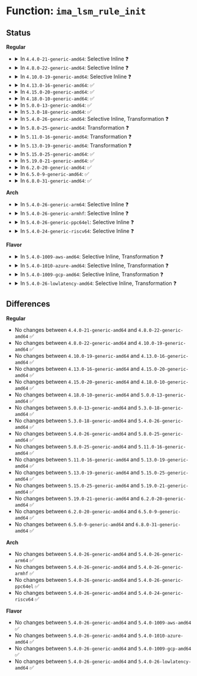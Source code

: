 # Function: <code>ima_lsm_rule_init</code>

## Status
<b>Regular</b>
<ul>
<li>
<details>
<summary>In <code>4.4.0-21-generic-amd64</code>: Selective Inline ❓</summary>

```c
int ima_lsm_rule_init(struct ima_rule_entry * entry, substring_t * args, int lsm_rule, int audit_type)
```

```json
{
  "name": "ima_lsm_rule_init",
  "collision_type": "Unique Static",
  "inline_type": "Selective",
  "funcs": [
    {
      "addr": 18446744071582617024,
      "name": "ima_lsm_rule_init",
      "external": false,
      "loc": "security/integrity/ima/ima_policy.c:467",
      "file": "security/integrity/ima/ima_policy.c",
      "inline": "not declared, inlined",
      "caller_inline": [],
      "caller_func": [
        "security/integrity/ima/ima_policy.c:ima_parse_rule",
        "security/integrity/ima/ima_policy.c:ima_parse_rule",
        "security/integrity/ima/ima_policy.c:ima_parse_rule",
        "security/integrity/ima/ima_policy.c:ima_parse_rule",
        "security/integrity/ima/ima_policy.c:ima_parse_rule",
        "security/integrity/ima/ima_policy.c:ima_parse_rule"
      ]
    }
  ],
  "symbols": [
    {
      "addr": 18446744071582617024,
      "name": "ima_lsm_rule_init",
      "section": ".text",
      "bind": "STB_LOCAL",
      "size": 134
    }
  ]
}
```
</details>
</li>
<li>
<details>
<summary>In <code>4.8.0-22-generic-amd64</code>: Selective Inline ❓</summary>

```c
int ima_lsm_rule_init(struct ima_rule_entry * entry, substring_t * args, int lsm_rule, int audit_type)
```

```json
{
  "name": "ima_lsm_rule_init",
  "collision_type": "Unique Static",
  "inline_type": "Selective",
  "funcs": [
    {
      "addr": 18446744071582864656,
      "name": "ima_lsm_rule_init",
      "external": false,
      "loc": "security/integrity/ima/ima_policy.c:519",
      "file": "security/integrity/ima/ima_policy.c",
      "inline": "not declared, inlined",
      "caller_inline": [],
      "caller_func": [
        "security/integrity/ima/ima_policy.c:ima_parse_rule",
        "security/integrity/ima/ima_policy.c:ima_parse_rule",
        "security/integrity/ima/ima_policy.c:ima_parse_rule",
        "security/integrity/ima/ima_policy.c:ima_parse_rule",
        "security/integrity/ima/ima_policy.c:ima_parse_rule",
        "security/integrity/ima/ima_policy.c:ima_parse_rule"
      ]
    }
  ],
  "symbols": [
    {
      "addr": 18446744071582864656,
      "name": "ima_lsm_rule_init",
      "section": ".text",
      "bind": "STB_LOCAL",
      "size": 132
    }
  ]
}
```
</details>
</li>
<li>
<details>
<summary>In <code>4.10.0-19-generic-amd64</code>: Selective Inline ❓</summary>

```c
int ima_lsm_rule_init(struct ima_rule_entry * entry, substring_t * args, int lsm_rule, int audit_type)
```

```json
{
  "name": "ima_lsm_rule_init",
  "collision_type": "Unique Static",
  "inline_type": "Selective",
  "funcs": [
    {
      "addr": 18446744071582961120,
      "name": "ima_lsm_rule_init",
      "external": false,
      "loc": "security/integrity/ima/ima_policy.c:519",
      "file": "security/integrity/ima/ima_policy.c",
      "inline": "not declared, inlined",
      "caller_inline": [],
      "caller_func": [
        "security/integrity/ima/ima_policy.c:ima_parse_rule",
        "security/integrity/ima/ima_policy.c:ima_parse_rule",
        "security/integrity/ima/ima_policy.c:ima_parse_rule",
        "security/integrity/ima/ima_policy.c:ima_parse_rule",
        "security/integrity/ima/ima_policy.c:ima_parse_rule",
        "security/integrity/ima/ima_policy.c:ima_parse_rule"
      ]
    }
  ],
  "symbols": [
    {
      "addr": 18446744071582961120,
      "name": "ima_lsm_rule_init",
      "section": ".text",
      "bind": "STB_LOCAL",
      "size": 132
    }
  ]
}
```
</details>
</li>
<li>
<details>
<summary>In <code>4.13.0-16-generic-amd64</code>: ✅</summary>

```c
int ima_lsm_rule_init(struct ima_rule_entry * entry, substring_t * args, int lsm_rule, int audit_type)
```

```json
{
  "name": "ima_lsm_rule_init",
  "collision_type": "Unique Static",
  "inline_type": "No",
  "funcs": [
    {
      "addr": 18446744071583011408,
      "name": "ima_lsm_rule_init",
      "external": false,
      "loc": "security/integrity/ima/ima_policy.c:566",
      "file": "security/integrity/ima/ima_policy.c",
      "inline": "seen, unknown",
      "caller_inline": [],
      "caller_func": [
        "security/integrity/ima/ima_policy.c:ima_parse_rule",
        "security/integrity/ima/ima_policy.c:ima_parse_rule",
        "security/integrity/ima/ima_policy.c:ima_parse_rule",
        "security/integrity/ima/ima_policy.c:ima_parse_rule",
        "security/integrity/ima/ima_policy.c:ima_parse_rule",
        "security/integrity/ima/ima_policy.c:ima_parse_rule"
      ]
    }
  ],
  "symbols": [
    {
      "addr": 18446744071583011408,
      "name": "ima_lsm_rule_init",
      "section": ".text",
      "bind": "STB_LOCAL",
      "size": 127
    }
  ]
}
```
</details>
</li>
<li>
<details>
<summary>In <code>4.15.0-20-generic-amd64</code>: ✅</summary>

```c
int ima_lsm_rule_init(struct ima_rule_entry * entry, substring_t * args, int lsm_rule, int audit_type)
```

```json
{
  "name": "ima_lsm_rule_init",
  "collision_type": "Unique Static",
  "inline_type": "No",
  "funcs": [
    {
      "addr": 18446744071583176416,
      "name": "ima_lsm_rule_init",
      "external": false,
      "loc": "security/integrity/ima/ima_policy.c:566",
      "file": "security/integrity/ima/ima_policy.c",
      "inline": "seen, unknown",
      "caller_inline": [],
      "caller_func": [
        "security/integrity/ima/ima_policy.c:ima_parse_rule",
        "security/integrity/ima/ima_policy.c:ima_parse_rule",
        "security/integrity/ima/ima_policy.c:ima_parse_rule",
        "security/integrity/ima/ima_policy.c:ima_parse_rule",
        "security/integrity/ima/ima_policy.c:ima_parse_rule",
        "security/integrity/ima/ima_policy.c:ima_parse_rule"
      ]
    }
  ],
  "symbols": [
    {
      "addr": 18446744071583176416,
      "name": "ima_lsm_rule_init",
      "section": ".text",
      "bind": "STB_LOCAL",
      "size": 127
    }
  ]
}
```
</details>
</li>
<li>
<details>
<summary>In <code>4.18.0-10-generic-amd64</code>: ✅</summary>

```c
int ima_lsm_rule_init(struct ima_rule_entry * entry, substring_t * args, int lsm_rule, int audit_type)
```

```json
{
  "name": "ima_lsm_rule_init",
  "collision_type": "Unique Static",
  "inline_type": "No",
  "funcs": [
    {
      "addr": 18446744071583382544,
      "name": "ima_lsm_rule_init",
      "external": false,
      "loc": "security/integrity/ima/ima_policy.c:590",
      "file": "security/integrity/ima/ima_policy.c",
      "inline": "seen, unknown",
      "caller_inline": [],
      "caller_func": [
        "security/integrity/ima/ima_policy.c:ima_parse_rule",
        "security/integrity/ima/ima_policy.c:ima_parse_rule",
        "security/integrity/ima/ima_policy.c:ima_parse_rule",
        "security/integrity/ima/ima_policy.c:ima_parse_rule",
        "security/integrity/ima/ima_policy.c:ima_parse_rule",
        "security/integrity/ima/ima_policy.c:ima_parse_rule"
      ]
    }
  ],
  "symbols": [
    {
      "addr": 18446744071583382544,
      "name": "ima_lsm_rule_init",
      "section": ".text",
      "bind": "STB_LOCAL",
      "size": 127
    }
  ]
}
```
</details>
</li>
<li>
<details>
<summary>In <code>5.0.0-13-generic-amd64</code>: ✅</summary>

```c
int ima_lsm_rule_init(struct ima_rule_entry * entry, substring_t * args, int lsm_rule, int audit_type)
```

```json
{
  "name": "ima_lsm_rule_init",
  "collision_type": "Unique Static",
  "inline_type": "No",
  "funcs": [
    {
      "addr": 18446744071583501792,
      "name": "ima_lsm_rule_init",
      "external": false,
      "loc": "security/integrity/ima/ima_policy.c:717",
      "file": "security/integrity/ima/ima_policy.c",
      "inline": "seen, unknown",
      "caller_inline": [],
      "caller_func": [
        "security/integrity/ima/ima_policy.c:ima_parse_rule",
        "security/integrity/ima/ima_policy.c:ima_parse_rule",
        "security/integrity/ima/ima_policy.c:ima_parse_rule",
        "security/integrity/ima/ima_policy.c:ima_parse_rule",
        "security/integrity/ima/ima_policy.c:ima_parse_rule",
        "security/integrity/ima/ima_policy.c:ima_parse_rule"
      ]
    }
  ],
  "symbols": [
    {
      "addr": 18446744071583501792,
      "name": "ima_lsm_rule_init",
      "section": ".text",
      "bind": "STB_LOCAL",
      "size": 127
    }
  ]
}
```
</details>
</li>
<li>
<details>
<summary>In <code>5.3.0-18-generic-amd64</code>: ✅</summary>

```c
int ima_lsm_rule_init(struct ima_rule_entry * entry, substring_t * args, int lsm_rule, int audit_type)
```

```json
{
  "name": "ima_lsm_rule_init",
  "collision_type": "Unique Static",
  "inline_type": "No",
  "funcs": [
    {
      "addr": 18446744071583688736,
      "name": "ima_lsm_rule_init",
      "external": false,
      "loc": "security/integrity/ima/ima_policy.c:802",
      "file": "security/integrity/ima/ima_policy.c",
      "inline": "seen, unknown",
      "caller_inline": [],
      "caller_func": [
        "security/integrity/ima/ima_policy.c:ima_parse_rule",
        "security/integrity/ima/ima_policy.c:ima_parse_rule",
        "security/integrity/ima/ima_policy.c:ima_parse_rule",
        "security/integrity/ima/ima_policy.c:ima_parse_rule",
        "security/integrity/ima/ima_policy.c:ima_parse_rule",
        "security/integrity/ima/ima_policy.c:ima_parse_rule"
      ]
    }
  ],
  "symbols": [
    {
      "addr": 18446744071583688736,
      "name": "ima_lsm_rule_init",
      "section": ".text",
      "bind": "STB_LOCAL",
      "size": 129
    }
  ]
}
```
</details>
</li>
<li>
<details>
<summary>In <code>5.4.0-26-generic-amd64</code>: Selective Inline, Transformation ❓</summary>

```c
int ima_lsm_rule_init(struct ima_rule_entry * entry, substring_t * args, int lsm_rule, int audit_type)
```

```json
{
  "name": "ima_lsm_rule_init",
  "collision_type": "Unique Static",
  "inline_type": "Selective",
  "funcs": [
    {
      "addr": 18446744071583802552,
      "name": "ima_lsm_rule_init",
      "external": false,
      "loc": "security/integrity/ima/ima_policy.c:810",
      "file": "security/integrity/ima/ima_policy.c",
      "inline": "not declared, inlined",
      "caller_inline": [],
      "caller_func": [
        "security/integrity/ima/ima_policy.c:ima_parse_rule",
        "security/integrity/ima/ima_policy.c:ima_parse_rule",
        "security/integrity/ima/ima_policy.c:ima_parse_rule",
        "security/integrity/ima/ima_policy.c:ima_parse_rule",
        "security/integrity/ima/ima_policy.c:ima_parse_rule",
        "security/integrity/ima/ima_policy.c:ima_parse_rule"
      ]
    }
  ],
  "symbols": [
    {
      "addr": 18446744071583796432,
      "name": "ima_lsm_rule_init",
      "section": ".text",
      "bind": "STB_LOCAL",
      "size": 121
    },
    {
      "addr": 18446744071583802552,
      "name": "ima_lsm_rule_init.cold",
      "section": ".text",
      "bind": "STB_LOCAL",
      "size": 62
    }
  ]
}
```
</details>
</li>
<li>
<details>
<summary>In <code>5.8.0-25-generic-amd64</code>: Transformation ❓</summary>

```c
int ima_lsm_rule_init(struct ima_rule_entry * entry, substring_t * args, int lsm_rule, int audit_type)
```

```json
{
  "name": "ima_lsm_rule_init",
  "collision_type": "Unique Static",
  "inline_type": "No",
  "funcs": [
    {
      "addr": 0,
      "name": "ima_lsm_rule_init",
      "external": false,
      "loc": "security/integrity/ima/ima_policy.c:923",
      "file": "security/integrity/ima/ima_policy.c",
      "inline": "seen, unknown",
      "caller_inline": [],
      "caller_func": [
        "security/integrity/ima/ima_policy.c:ima_parse_rule",
        "security/integrity/ima/ima_policy.c:ima_parse_rule",
        "security/integrity/ima/ima_policy.c:ima_parse_rule",
        "security/integrity/ima/ima_policy.c:ima_parse_rule",
        "security/integrity/ima/ima_policy.c:ima_parse_rule",
        "security/integrity/ima/ima_policy.c:ima_parse_rule"
      ]
    }
  ],
  "symbols": [
    {
      "addr": 18446744071584189088,
      "name": "ima_lsm_rule_init",
      "section": ".text",
      "bind": "STB_LOCAL",
      "size": 163
    },
    {
      "addr": 18446744071584196244,
      "name": "ima_lsm_rule_init.cold",
      "section": ".text",
      "bind": "STB_LOCAL",
      "size": 73
    }
  ]
}
```
</details>
</li>
<li>
<details>
<summary>In <code>5.11.0-16-generic-amd64</code>: Transformation ❓</summary>

```c
int ima_lsm_rule_init(struct ima_rule_entry * entry, substring_t * args, int lsm_rule, int audit_type)
```

```json
{
  "name": "ima_lsm_rule_init",
  "collision_type": "Unique Static",
  "inline_type": "No",
  "funcs": [
    {
      "addr": 0,
      "name": "ima_lsm_rule_init",
      "external": false,
      "loc": "security/integrity/ima/ima_policy.c:969",
      "file": "security/integrity/ima/ima_policy.c",
      "inline": "seen, unknown",
      "caller_inline": [],
      "caller_func": [
        "security/integrity/ima/ima_policy.c:ima_parse_rule",
        "security/integrity/ima/ima_policy.c:ima_parse_rule",
        "security/integrity/ima/ima_policy.c:ima_parse_rule",
        "security/integrity/ima/ima_policy.c:ima_parse_rule",
        "security/integrity/ima/ima_policy.c:ima_parse_rule",
        "security/integrity/ima/ima_policy.c:ima_parse_rule"
      ]
    }
  ],
  "symbols": [
    {
      "addr": 18446744071584307584,
      "name": "ima_lsm_rule_init",
      "section": ".text",
      "bind": "STB_LOCAL",
      "size": 214
    },
    {
      "addr": 18446744071591370018,
      "name": "ima_lsm_rule_init.cold",
      "section": ".text",
      "bind": "STB_LOCAL",
      "size": 34
    }
  ]
}
```
</details>
</li>
<li>
<details>
<summary>In <code>5.13.0-19-generic-amd64</code>: Transformation ❓</summary>

```c
int ima_lsm_rule_init(struct ima_rule_entry * entry, substring_t * args, int lsm_rule, int audit_type)
```

```json
{
  "name": "ima_lsm_rule_init",
  "collision_type": "Unique Static",
  "inline_type": "No",
  "funcs": [
    {
      "addr": 0,
      "name": "ima_lsm_rule_init",
      "external": false,
      "loc": "security/integrity/ima/ima_policy.c:1010",
      "file": "security/integrity/ima/ima_policy.c",
      "inline": "seen, unknown",
      "caller_inline": [],
      "caller_func": [
        "security/integrity/ima/ima_policy.c:ima_parse_rule",
        "security/integrity/ima/ima_policy.c:ima_parse_rule",
        "security/integrity/ima/ima_policy.c:ima_parse_rule",
        "security/integrity/ima/ima_policy.c:ima_parse_rule",
        "security/integrity/ima/ima_policy.c:ima_parse_rule",
        "security/integrity/ima/ima_policy.c:ima_parse_rule"
      ]
    }
  ],
  "symbols": [
    {
      "addr": 18446744071584342000,
      "name": "ima_lsm_rule_init",
      "section": ".text",
      "bind": "STB_LOCAL",
      "size": 217
    },
    {
      "addr": 18446744071591312706,
      "name": "ima_lsm_rule_init.cold",
      "section": ".text",
      "bind": "STB_LOCAL",
      "size": 34
    }
  ]
}
```
</details>
</li>
<li>
<details>
<summary>In <code>5.15.0-25-generic-amd64</code>: ✅</summary>

```c
int ima_lsm_rule_init(struct ima_rule_entry * entry, substring_t * args, int lsm_rule, int audit_type)
```

```json
{
  "name": "ima_lsm_rule_init",
  "collision_type": "Unique Static",
  "inline_type": "No",
  "funcs": [
    {
      "addr": 18446744071584730928,
      "name": "ima_lsm_rule_init",
      "external": false,
      "loc": "security/integrity/ima/ima_policy.c:1066",
      "file": "security/integrity/ima/ima_policy.c",
      "inline": "seen, unknown",
      "caller_inline": [],
      "caller_func": [
        "security/integrity/ima/ima_policy.c:ima_parse_rule",
        "security/integrity/ima/ima_policy.c:ima_parse_rule",
        "security/integrity/ima/ima_policy.c:ima_parse_rule",
        "security/integrity/ima/ima_policy.c:ima_parse_rule",
        "security/integrity/ima/ima_policy.c:ima_parse_rule",
        "security/integrity/ima/ima_policy.c:ima_parse_rule"
      ]
    }
  ],
  "symbols": [
    {
      "addr": 18446744071584730928,
      "name": "ima_lsm_rule_init",
      "section": ".text",
      "bind": "STB_LOCAL",
      "size": 688
    }
  ]
}
```
</details>
</li>
<li>
<details>
<summary>In <code>5.19.0-21-generic-amd64</code>: ✅</summary>

```c
int ima_lsm_rule_init(struct ima_rule_entry * entry, substring_t * args, int lsm_rule, int audit_type)
```

```json
{
  "name": "ima_lsm_rule_init",
  "collision_type": "Unique Static",
  "inline_type": "No",
  "funcs": [
    {
      "addr": 18446744071585407408,
      "name": "ima_lsm_rule_init",
      "external": false,
      "loc": "security/integrity/ima/ima_policy.c:1114",
      "file": "security/integrity/ima/ima_policy.c",
      "inline": "seen, unknown",
      "caller_inline": [],
      "caller_func": [
        "security/integrity/ima/ima_policy.c:ima_parse_rule",
        "security/integrity/ima/ima_policy.c:ima_parse_rule",
        "security/integrity/ima/ima_policy.c:ima_parse_rule",
        "security/integrity/ima/ima_policy.c:ima_parse_rule",
        "security/integrity/ima/ima_policy.c:ima_parse_rule",
        "security/integrity/ima/ima_policy.c:ima_parse_rule"
      ]
    }
  ],
  "symbols": [
    {
      "addr": 18446744071585407408,
      "name": "ima_lsm_rule_init",
      "section": ".text",
      "bind": "STB_LOCAL",
      "size": 677
    }
  ]
}
```
</details>
</li>
<li>
<details>
<summary>In <code>6.2.0-20-generic-amd64</code>: ✅</summary>

```c
int ima_lsm_rule_init(struct ima_rule_entry * entry, substring_t * args, int lsm_rule, int audit_type)
```

```json
{
  "name": "ima_lsm_rule_init",
  "collision_type": "Unique Static",
  "inline_type": "No",
  "funcs": [
    {
      "addr": 18446744071586162560,
      "name": "ima_lsm_rule_init",
      "external": false,
      "loc": "security/integrity/ima/ima_policy.c:1161",
      "file": "security/integrity/ima/ima_policy.c",
      "inline": "seen, unknown",
      "caller_inline": [],
      "caller_func": [
        "security/integrity/ima/ima_policy.c:ima_parse_rule",
        "security/integrity/ima/ima_policy.c:ima_parse_rule",
        "security/integrity/ima/ima_policy.c:ima_parse_rule",
        "security/integrity/ima/ima_policy.c:ima_parse_rule",
        "security/integrity/ima/ima_policy.c:ima_parse_rule",
        "security/integrity/ima/ima_policy.c:ima_parse_rule"
      ]
    }
  ],
  "symbols": [
    {
      "addr": 18446744071586162560,
      "name": "ima_lsm_rule_init",
      "section": ".text",
      "bind": "STB_LOCAL",
      "size": 721
    }
  ]
}
```
</details>
</li>
<li>
<details>
<summary>In <code>6.5.0-9-generic-amd64</code>: ✅</summary>

```c
int ima_lsm_rule_init(struct ima_rule_entry * entry, substring_t * args, int lsm_rule, int audit_type)
```

```json
{
  "name": "ima_lsm_rule_init",
  "collision_type": "Unique Static",
  "inline_type": "No",
  "funcs": [
    {
      "addr": 18446744071586400384,
      "name": "ima_lsm_rule_init",
      "external": false,
      "loc": "security/integrity/ima/ima_policy.c:1163",
      "file": "security/integrity/ima/ima_policy.c",
      "inline": "seen, unknown",
      "caller_inline": [],
      "caller_func": [
        "security/integrity/ima/ima_policy.c:ima_parse_rule",
        "security/integrity/ima/ima_policy.c:ima_parse_rule",
        "security/integrity/ima/ima_policy.c:ima_parse_rule",
        "security/integrity/ima/ima_policy.c:ima_parse_rule",
        "security/integrity/ima/ima_policy.c:ima_parse_rule",
        "security/integrity/ima/ima_policy.c:ima_parse_rule"
      ]
    }
  ],
  "symbols": [
    {
      "addr": 18446744071586400384,
      "name": "ima_lsm_rule_init",
      "section": ".text",
      "bind": "STB_LOCAL",
      "size": 721
    }
  ]
}
```
</details>
</li>
<li>
<details>
<summary>In <code>6.8.0-31-generic-amd64</code>: ✅</summary>

```c
int ima_lsm_rule_init(struct ima_rule_entry * entry, substring_t * args, int lsm_rule, int audit_type)
```

```json
{
  "name": "ima_lsm_rule_init",
  "collision_type": "Unique Static",
  "inline_type": "No",
  "funcs": [
    {
      "addr": 18446744071586665360,
      "name": "ima_lsm_rule_init",
      "external": false,
      "loc": "security/integrity/ima/ima_policy.c:1156",
      "file": "security/integrity/ima/ima_policy.c",
      "inline": "seen, unknown",
      "caller_inline": [],
      "caller_func": [
        "security/integrity/ima/ima_policy.c:ima_parse_rule",
        "security/integrity/ima/ima_policy.c:ima_parse_rule",
        "security/integrity/ima/ima_policy.c:ima_parse_rule",
        "security/integrity/ima/ima_policy.c:ima_parse_rule",
        "security/integrity/ima/ima_policy.c:ima_parse_rule",
        "security/integrity/ima/ima_policy.c:ima_parse_rule"
      ]
    }
  ],
  "symbols": [
    {
      "addr": 18446744071586665360,
      "name": "ima_lsm_rule_init",
      "section": ".text",
      "bind": "STB_LOCAL",
      "size": 721
    }
  ]
}
```
</details>
</li>
</ul>
<b>Arch</b>
<ul>
<li>
<details>
<summary>In <code>5.4.0-26-generic-arm64</code>: Selective Inline ❓</summary>

```c
int ima_lsm_rule_init(struct ima_rule_entry * entry, substring_t * args, int lsm_rule, int audit_type)
```

```json
{
  "name": "ima_lsm_rule_init",
  "collision_type": "Unique Static",
  "inline_type": "Selective",
  "funcs": [
    {
      "addr": 18446603336495599688,
      "name": "ima_lsm_rule_init",
      "external": false,
      "loc": "security/integrity/ima/ima_policy.c:810",
      "file": "security/integrity/ima/ima_policy.c",
      "inline": "not declared, inlined",
      "caller_inline": [],
      "caller_func": [
        "security/integrity/ima/ima_policy.c:ima_parse_rule",
        "security/integrity/ima/ima_policy.c:ima_parse_rule",
        "security/integrity/ima/ima_policy.c:ima_parse_rule",
        "security/integrity/ima/ima_policy.c:ima_parse_rule",
        "security/integrity/ima/ima_policy.c:ima_parse_rule",
        "security/integrity/ima/ima_policy.c:ima_parse_rule"
      ]
    }
  ],
  "symbols": [
    {
      "addr": 18446603336495599688,
      "name": "ima_lsm_rule_init",
      "section": ".text",
      "bind": "STB_LOCAL",
      "size": 224
    }
  ]
}
```
</details>
</li>
<li>
<details>
<summary>In <code>5.4.0-26-generic-armhf</code>: Selective Inline ❓</summary>

```c
int ima_lsm_rule_init(struct ima_rule_entry * entry, substring_t * args, int lsm_rule, int audit_type)
```

```json
{
  "name": "ima_lsm_rule_init",
  "collision_type": "Unique Static",
  "inline_type": "Selective",
  "funcs": [
    {
      "addr": 3228960416,
      "name": "ima_lsm_rule_init",
      "external": false,
      "loc": "security/integrity/ima/ima_policy.c:810",
      "file": "security/integrity/ima/ima_policy.c",
      "inline": "not declared, inlined",
      "caller_inline": [],
      "caller_func": [
        "security/integrity/ima/ima_policy.c:ima_parse_rule",
        "security/integrity/ima/ima_policy.c:ima_parse_rule",
        "security/integrity/ima/ima_policy.c:ima_parse_rule",
        "security/integrity/ima/ima_policy.c:ima_parse_rule",
        "security/integrity/ima/ima_policy.c:ima_parse_rule",
        "security/integrity/ima/ima_policy.c:ima_parse_rule"
      ]
    }
  ],
  "symbols": [
    {
      "addr": 3228960416,
      "name": "ima_lsm_rule_init",
      "section": ".text",
      "bind": "STB_LOCAL",
      "size": 196
    }
  ]
}
```
</details>
</li>
<li>
<details>
<summary>In <code>5.4.0-26-generic-ppc64el</code>: Selective Inline ❓</summary>

```c
int ima_lsm_rule_init(struct ima_rule_entry * entry, substring_t * args, int lsm_rule, int audit_type)
```

```json
{
  "name": "ima_lsm_rule_init",
  "collision_type": "Unique Static",
  "inline_type": "Selective",
  "funcs": [
    {
      "addr": 13835058055289704304,
      "name": "ima_lsm_rule_init",
      "external": false,
      "loc": "security/integrity/ima/ima_policy.c:810",
      "file": "security/integrity/ima/ima_policy.c",
      "inline": "not declared, inlined",
      "caller_inline": [],
      "caller_func": [
        "security/integrity/ima/ima_policy.c:ima_parse_rule",
        "security/integrity/ima/ima_policy.c:ima_parse_rule",
        "security/integrity/ima/ima_policy.c:ima_parse_rule",
        "security/integrity/ima/ima_policy.c:ima_parse_rule",
        "security/integrity/ima/ima_policy.c:ima_parse_rule",
        "security/integrity/ima/ima_policy.c:ima_parse_rule"
      ]
    }
  ],
  "symbols": [
    {
      "addr": 13835058055289704304,
      "name": "ima_lsm_rule_init",
      "section": ".text",
      "bind": "STB_LOCAL",
      "size": 300
    }
  ]
}
```
</details>
</li>
<li>
<details>
<summary>In <code>5.4.0-24-generic-riscv64</code>: Selective Inline ❓</summary>

```c
int ima_lsm_rule_init(struct ima_rule_entry * entry, substring_t * args, int lsm_rule, int audit_type)
```

```json
{
  "name": "ima_lsm_rule_init",
  "collision_type": "Unique Static",
  "inline_type": "Selective",
  "funcs": [
    {
      "addr": 18446743936274762436,
      "name": "ima_lsm_rule_init",
      "external": false,
      "loc": "security/integrity/ima/ima_policy.c:810",
      "file": "security/integrity/ima/ima_policy.c",
      "inline": "not declared, inlined",
      "caller_inline": [],
      "caller_func": [
        "security/integrity/ima/ima_policy.c:ima_parse_rule",
        "security/integrity/ima/ima_policy.c:ima_parse_rule",
        "security/integrity/ima/ima_policy.c:ima_parse_rule",
        "security/integrity/ima/ima_policy.c:ima_parse_rule",
        "security/integrity/ima/ima_policy.c:ima_parse_rule",
        "security/integrity/ima/ima_policy.c:ima_parse_rule"
      ]
    }
  ],
  "symbols": [
    {
      "addr": 18446743936274762436,
      "name": "ima_lsm_rule_init",
      "section": ".text",
      "bind": "STB_LOCAL",
      "size": 200
    }
  ]
}
```
</details>
</li>
</ul>
<b>Flavor</b>
<ul>
<li>
<details>
<summary>In <code>5.4.0-1009-aws-amd64</code>: Selective Inline, Transformation ❓</summary>

```c
int ima_lsm_rule_init(struct ima_rule_entry * entry, substring_t * args, int lsm_rule, int audit_type)
```

```json
{
  "name": "ima_lsm_rule_init",
  "collision_type": "Unique Static",
  "inline_type": "Selective",
  "funcs": [
    {
      "addr": 18446744071583771288,
      "name": "ima_lsm_rule_init",
      "external": false,
      "loc": "security/integrity/ima/ima_policy.c:810",
      "file": "security/integrity/ima/ima_policy.c",
      "inline": "not declared, inlined",
      "caller_inline": [],
      "caller_func": [
        "security/integrity/ima/ima_policy.c:ima_parse_rule",
        "security/integrity/ima/ima_policy.c:ima_parse_rule",
        "security/integrity/ima/ima_policy.c:ima_parse_rule",
        "security/integrity/ima/ima_policy.c:ima_parse_rule",
        "security/integrity/ima/ima_policy.c:ima_parse_rule",
        "security/integrity/ima/ima_policy.c:ima_parse_rule"
      ]
    }
  ],
  "symbols": [
    {
      "addr": 18446744071583765168,
      "name": "ima_lsm_rule_init",
      "section": ".text",
      "bind": "STB_LOCAL",
      "size": 121
    },
    {
      "addr": 18446744071583771288,
      "name": "ima_lsm_rule_init.cold",
      "section": ".text",
      "bind": "STB_LOCAL",
      "size": 62
    }
  ]
}
```
</details>
</li>
<li>
<details>
<summary>In <code>5.4.0-1010-azure-amd64</code>: Selective Inline, Transformation ❓</summary>

```c
int ima_lsm_rule_init(struct ima_rule_entry * entry, substring_t * args, int lsm_rule, int audit_type)
```

```json
{
  "name": "ima_lsm_rule_init",
  "collision_type": "Unique Static",
  "inline_type": "Selective",
  "funcs": [
    {
      "addr": 18446744071583708344,
      "name": "ima_lsm_rule_init",
      "external": false,
      "loc": "security/integrity/ima/ima_policy.c:810",
      "file": "security/integrity/ima/ima_policy.c",
      "inline": "not declared, inlined",
      "caller_inline": [],
      "caller_func": [
        "security/integrity/ima/ima_policy.c:ima_parse_rule",
        "security/integrity/ima/ima_policy.c:ima_parse_rule",
        "security/integrity/ima/ima_policy.c:ima_parse_rule",
        "security/integrity/ima/ima_policy.c:ima_parse_rule",
        "security/integrity/ima/ima_policy.c:ima_parse_rule",
        "security/integrity/ima/ima_policy.c:ima_parse_rule"
      ]
    }
  ],
  "symbols": [
    {
      "addr": 18446744071583702224,
      "name": "ima_lsm_rule_init",
      "section": ".text",
      "bind": "STB_LOCAL",
      "size": 121
    },
    {
      "addr": 18446744071583708344,
      "name": "ima_lsm_rule_init.cold",
      "section": ".text",
      "bind": "STB_LOCAL",
      "size": 62
    }
  ]
}
```
</details>
</li>
<li>
<details>
<summary>In <code>5.4.0-1009-gcp-amd64</code>: Selective Inline, Transformation ❓</summary>

```c
int ima_lsm_rule_init(struct ima_rule_entry * entry, substring_t * args, int lsm_rule, int audit_type)
```

```json
{
  "name": "ima_lsm_rule_init",
  "collision_type": "Unique Static",
  "inline_type": "Selective",
  "funcs": [
    {
      "addr": 18446744071583755048,
      "name": "ima_lsm_rule_init",
      "external": false,
      "loc": "security/integrity/ima/ima_policy.c:810",
      "file": "security/integrity/ima/ima_policy.c",
      "inline": "not declared, inlined",
      "caller_inline": [],
      "caller_func": [
        "security/integrity/ima/ima_policy.c:ima_parse_rule",
        "security/integrity/ima/ima_policy.c:ima_parse_rule",
        "security/integrity/ima/ima_policy.c:ima_parse_rule",
        "security/integrity/ima/ima_policy.c:ima_parse_rule",
        "security/integrity/ima/ima_policy.c:ima_parse_rule",
        "security/integrity/ima/ima_policy.c:ima_parse_rule"
      ]
    }
  ],
  "symbols": [
    {
      "addr": 18446744071583748928,
      "name": "ima_lsm_rule_init",
      "section": ".text",
      "bind": "STB_LOCAL",
      "size": 121
    },
    {
      "addr": 18446744071583755048,
      "name": "ima_lsm_rule_init.cold",
      "section": ".text",
      "bind": "STB_LOCAL",
      "size": 62
    }
  ]
}
```
</details>
</li>
<li>
<details>
<summary>In <code>5.4.0-26-lowlatency-amd64</code>: Selective Inline, Transformation ❓</summary>

```c
int ima_lsm_rule_init(struct ima_rule_entry * entry, substring_t * args, int lsm_rule, int audit_type)
```

```json
{
  "name": "ima_lsm_rule_init",
  "collision_type": "Unique Static",
  "inline_type": "Selective",
  "funcs": [
    {
      "addr": 18446744071583856020,
      "name": "ima_lsm_rule_init",
      "external": false,
      "loc": "security/integrity/ima/ima_policy.c:810",
      "file": "security/integrity/ima/ima_policy.c",
      "inline": "not declared, inlined",
      "caller_inline": [],
      "caller_func": [
        "security/integrity/ima/ima_policy.c:ima_parse_rule",
        "security/integrity/ima/ima_policy.c:ima_parse_rule",
        "security/integrity/ima/ima_policy.c:ima_parse_rule",
        "security/integrity/ima/ima_policy.c:ima_parse_rule",
        "security/integrity/ima/ima_policy.c:ima_parse_rule",
        "security/integrity/ima/ima_policy.c:ima_parse_rule"
      ]
    }
  ],
  "symbols": [
    {
      "addr": 18446744071583849872,
      "name": "ima_lsm_rule_init",
      "section": ".text",
      "bind": "STB_LOCAL",
      "size": 121
    },
    {
      "addr": 18446744071583856020,
      "name": "ima_lsm_rule_init.cold",
      "section": ".text",
      "bind": "STB_LOCAL",
      "size": 62
    }
  ]
}
```
</details>
</li>
</ul>

## Differences
<b>Regular</b>
<ul>
<li>
No changes between <code>4.4.0-21-generic-amd64</code> and <code>4.8.0-22-generic-amd64</code> ✅
</li>
<li>
No changes between <code>4.8.0-22-generic-amd64</code> and <code>4.10.0-19-generic-amd64</code> ✅
</li>
<li>
No changes between <code>4.10.0-19-generic-amd64</code> and <code>4.13.0-16-generic-amd64</code> ✅
</li>
<li>
No changes between <code>4.13.0-16-generic-amd64</code> and <code>4.15.0-20-generic-amd64</code> ✅
</li>
<li>
No changes between <code>4.15.0-20-generic-amd64</code> and <code>4.18.0-10-generic-amd64</code> ✅
</li>
<li>
No changes between <code>4.18.0-10-generic-amd64</code> and <code>5.0.0-13-generic-amd64</code> ✅
</li>
<li>
No changes between <code>5.0.0-13-generic-amd64</code> and <code>5.3.0-18-generic-amd64</code> ✅
</li>
<li>
No changes between <code>5.3.0-18-generic-amd64</code> and <code>5.4.0-26-generic-amd64</code> ✅
</li>
<li>
No changes between <code>5.4.0-26-generic-amd64</code> and <code>5.8.0-25-generic-amd64</code> ✅
</li>
<li>
No changes between <code>5.8.0-25-generic-amd64</code> and <code>5.11.0-16-generic-amd64</code> ✅
</li>
<li>
No changes between <code>5.11.0-16-generic-amd64</code> and <code>5.13.0-19-generic-amd64</code> ✅
</li>
<li>
No changes between <code>5.13.0-19-generic-amd64</code> and <code>5.15.0-25-generic-amd64</code> ✅
</li>
<li>
No changes between <code>5.15.0-25-generic-amd64</code> and <code>5.19.0-21-generic-amd64</code> ✅
</li>
<li>
No changes between <code>5.19.0-21-generic-amd64</code> and <code>6.2.0-20-generic-amd64</code> ✅
</li>
<li>
No changes between <code>6.2.0-20-generic-amd64</code> and <code>6.5.0-9-generic-amd64</code> ✅
</li>
<li>
No changes between <code>6.5.0-9-generic-amd64</code> and <code>6.8.0-31-generic-amd64</code> ✅
</li>
</ul>
<b>Arch</b>
<ul>
<li>
No changes between <code>5.4.0-26-generic-amd64</code> and <code>5.4.0-26-generic-arm64</code> ✅
</li>
<li>
No changes between <code>5.4.0-26-generic-amd64</code> and <code>5.4.0-26-generic-armhf</code> ✅
</li>
<li>
No changes between <code>5.4.0-26-generic-amd64</code> and <code>5.4.0-26-generic-ppc64el</code> ✅
</li>
<li>
No changes between <code>5.4.0-26-generic-amd64</code> and <code>5.4.0-24-generic-riscv64</code> ✅
</li>
</ul>
<b>Flavor</b>
<ul>
<li>
No changes between <code>5.4.0-26-generic-amd64</code> and <code>5.4.0-1009-aws-amd64</code> ✅
</li>
<li>
No changes between <code>5.4.0-26-generic-amd64</code> and <code>5.4.0-1010-azure-amd64</code> ✅
</li>
<li>
No changes between <code>5.4.0-26-generic-amd64</code> and <code>5.4.0-1009-gcp-amd64</code> ✅
</li>
<li>
No changes between <code>5.4.0-26-generic-amd64</code> and <code>5.4.0-26-lowlatency-amd64</code> ✅
</li>
</ul>
